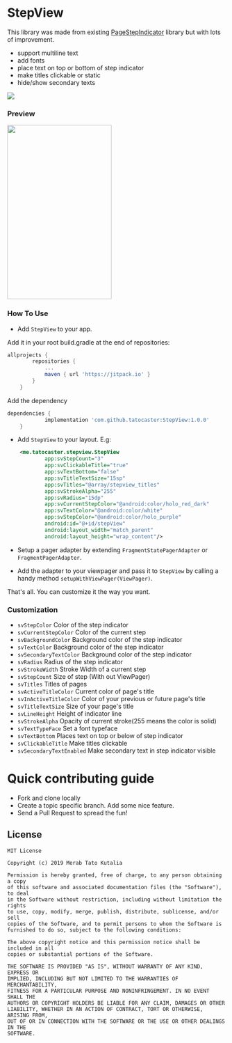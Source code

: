 # StepView

This library was made from existing [PageStepIndicator](https://raw.githubusercontent.com/devmike01/PageStepIndicator) 
library but with lots of improvement. 

- support multiline text
- add fonts
- place text on top or bottom of step indicator
- make titles clickable or static
- hide/show secondary texts

[![](https://jitpack.io/v/tatocaster/StepView.svg)](https://jitpack.io/#tatocaster/StepView)

### Preview
<img src="https://raw.githubusercontent.com/tatocaster/StepView/master/art/stepview.gif" width="240" height="400" />

### How To Use 

- Add `StepView` to your app.

 Add it in your root build.gradle at the end of repositories:

```groovy
allprojects {
		repositories {
			...
			maven { url 'https://jitpack.io' }
		}
	}
```

 Add the dependency

```groovy
dependencies {
	        implementation 'com.github.tatocaster:StepView:1.0.0'
	}
```

- Add `StepView` to your layout. E.g:

```xml
    <me.tatocaster.stepview.StepView
            app:svStepCount="3"
            app:svClickableTitle="true"
            app:svTextBottom="false"
            app:svTitleTextSize="15sp"
            app:svTitles="@array/stepview_titles"
            app:svStrokeAlpha="255"
            app:svRadius="15dp"
            app:svCurrentStepColor="@android:color/holo_red_dark"
            app:svTextColor="@android:color/white"
            app:svStepColor="@android:color/holo_purple"
            android:id="@+id/stepView"
            android:layout_width="match_parent"
            android:layout_height="wrap_content"/>
```

- Setup a pager adapter by extending `FragmentStatePagerAdapter` or `FragmentPagerAdapter`.

- Add the adapter to your viewpager and pass it to `StepView` by calling a handy method `setupWithViewPager(ViewPager)`.

That's all. You can customize it the way you want.

### Customization

- `svStepColor` Color of the step indicator
- `svCurrentStepColor` Color of the current step
- `svBackgroundColor` Background color of the step indicator
- `svTextColor` Background color of the step indicator
- `svSecondaryTextColor` Background color of the step indicator
- `svRadius` Radius of the step indicator
- `svStrokeWidth` Stroke Width of a current step
- `svStepCount` Size of step (With out ViewPager)
- `svTitles` Titles of pages
- `svActiveTitleColor` Current color of page's title
- `svInActiveTitleColor` Color of your previous or future page's title
- `svTitleTextSize` Size of your page's title
- `svLineHeight` Height of indicator line
- `svStrokeAlpha` Opacity of current stroke(255 means the color is solid)
- `svTextTypeFace` Set a font typeface
- `svTextBottom` Places text on top or below of step indicator
- `svClickableTitle` Make titles clickable
- `svSecondaryTextEnabled` Make secondary text in step indicator visible


# Quick contributing guide
 - Fork and clone locally
 - Create a topic specific branch. Add some nice feature.
 - Send a Pull Request to spread the fun!


License
-------

    MIT License
    
    Copyright (c) 2019 Merab Tato Kutalia
    
    Permission is hereby granted, free of charge, to any person obtaining a copy
    of this software and associated documentation files (the "Software"), to deal
    in the Software without restriction, including without limitation the rights
    to use, copy, modify, merge, publish, distribute, sublicense, and/or sell
    copies of the Software, and to permit persons to whom the Software is
    furnished to do so, subject to the following conditions:
    
    The above copyright notice and this permission notice shall be included in all
    copies or substantial portions of the Software.
    
    THE SOFTWARE IS PROVIDED "AS IS", WITHOUT WARRANTY OF ANY KIND, EXPRESS OR
    IMPLIED, INCLUDING BUT NOT LIMITED TO THE WARRANTIES OF MERCHANTABILITY,
    FITNESS FOR A PARTICULAR PURPOSE AND NONINFRINGEMENT. IN NO EVENT SHALL THE
    AUTHORS OR COPYRIGHT HOLDERS BE LIABLE FOR ANY CLAIM, DAMAGES OR OTHER
    LIABILITY, WHETHER IN AN ACTION OF CONTRACT, TORT OR OTHERWISE, ARISING FROM,
    OUT OF OR IN CONNECTION WITH THE SOFTWARE OR THE USE OR OTHER DEALINGS IN THE
    SOFTWARE.